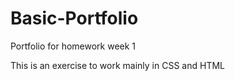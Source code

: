 # Basic-Portfolio
Portfolio for homework week 1

This is an exercise to work mainly in CSS and HTML
